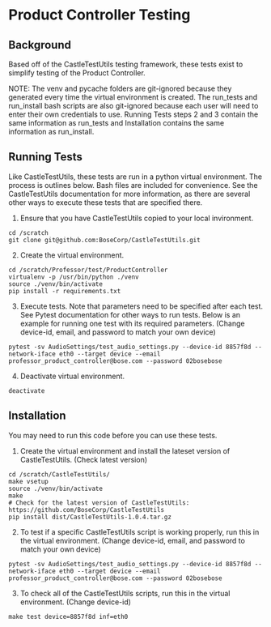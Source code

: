 Product Controller Testing
==========================


Background
-----------------------------------------------------------

Based off of the CastleTestUtils testing framework, these tests exist to simplify testing of the Product Controller.

NOTE: The venv and pycache folders are git-ignored because they generated every time the virtual environment is created. The run_tests and run_install bash scripts are also git-ignored because each user will need to enter their own credentials to use. Running Tests steps 2 and 3 contain the same information as run_tests and Installation contains the same information as run_install.


Running Tests
----------------------

Like CastleTestUtils, these tests are run in a python virtual environment. The process is outlines below. Bash files are included for convenience. See the CastleTestUtils documentation for more information, as there are several other ways to execute these tests that are specified there.

1. Ensure that you have CastleTestUtils copied to your local invironment.
```
cd /scratch
git clone git@github.com:BoseCorp/CastleTestUtils.git
```
2. Create the virtual environment.
```
cd /scratch/Professor/test/ProductController
virtualenv -p /usr/bin/python ./venv
source ./venv/bin/activate
pip install -r requirements.txt
```

3. Execute tests. Note that parameters need to be specified after each test. See Pytest documentation for other ways to run tests. Below is an example for running one test with its required parameters. (Change device-id, email, and password to match your own device)
```
pytest -sv AudioSettings/test_audio_settings.py --device-id 8857f8d --network-iface eth0 --target device --email professor_product_controller@bose.com --password 02bosebose
```

4. Deactivate virtual environment.
```
deactivate
```

Installation
-----------------------

You may need to run this code before you can use these tests.

1. Create the virtual environment and install the lateset version of CastleTestUtils. (Check latest version)
```
cd /scratch/CastleTestUtils/
make vsetup
source ./venv/bin/activate
make
# Check for the latest version of CastleTestUtils: https://github.com/BoseCorp/CastleTestUtils
pip install dist/CastleTestUtils-1.0.4.tar.gz
```

2. To test if a specific CastleTestUtils script is working properly, run this in the virtual environment. (Change device-id, email, and password to match your own device)
```
pytest -sv AudioSettings/test_audio_settings.py --device-id 8857f8d --network-iface eth0 --target device --email professor_product_controller@bose.com --password 02bosebose
```

3. To check all of the CastleTestUtils scripts, run this in the virtual environment. (Change device-id)
```
make test device=8857f8d inf=eth0
```
